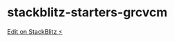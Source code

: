 # stackblitz-starters-grcvcm

[Edit on StackBlitz ⚡️](https://stackblitz.com/edit/stackblitz-starters-grcvcm)